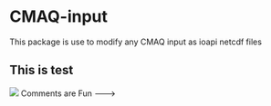 # CMAQ-input
This package is use to modify any CMAQ input as ioapi netcdf files
<!--- Comments are Fun --->
## This is test
![](https://github.com/JiaoyanHuang/MOVESdata/blob/master/plots/2025_PM2.5_emission.png)
Comments are Fun --->
